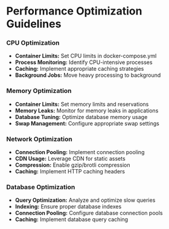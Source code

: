 # Performance Optimization Guidelines

### CPU Optimization
- **Container Limits:** Set CPU limits in docker-compose.yml
- **Process Monitoring:** Identify CPU-intensive processes
- **Caching:** Implement appropriate caching strategies
- **Background Jobs:** Move heavy processing to background

### Memory Optimization
- **Container Limits:** Set memory limits and reservations
- **Memory Leaks:** Monitor for memory leaks in applications
- **Database Tuning:** Optimize database memory usage
- **Swap Management:** Configure appropriate swap settings

### Network Optimization
- **Connection Pooling:** Implement connection pooling
- **CDN Usage:** Leverage CDN for static assets
- **Compression:** Enable gzip/brotli compression
- **Caching:** Implement HTTP caching headers

### Database Optimization
- **Query Optimization:** Analyze and optimize slow queries
- **Indexing:** Ensure proper database indexes
- **Connection Pooling:** Configure database connection pools
- **Caching:** Implement database query caching